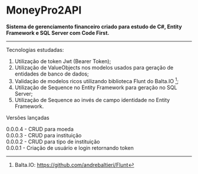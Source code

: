 # MoneyPro2API

**Sistema de gerenciamento financeiro criado para estudo de C#, Entity Framework e SQL Server com Code First.**

- - -

Tecnologias estudadas:<br>
1. Utilização de token Jwt (Bearer Token);<br>
2. Utilização de ValueObjects nos modelos usados para geração de entidades de banco de dados;<br>
3. Validação de modelos ricos utilizando biblioteca Flunt do Balta.IO [^1];<br>
4. Utilização de Sequence no Entity Framework para geração no SQL Server;<br>
5. Utilização de Sequence ao invés de campo identidade no Entity Framework.<br>

Versões lançadas

0.0.0.4 - CRUD para moeda<br>
0.0.0.3 - CRUD para instituição<br>
0.0.0.2 - CRUD para tipo de instituição<br>
0.0.0.1 - Criação de usuário e login retornando token<br>

[^1]: Balta.IO: https://github.com/andrebaltieri/Flunt
